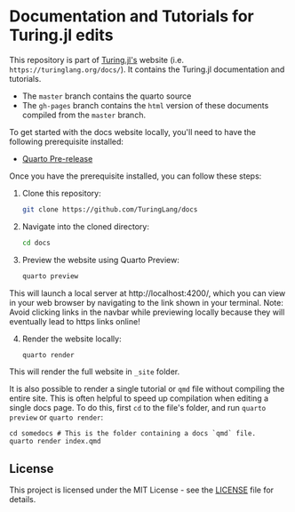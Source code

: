 # Documentation and Tutorials for Turing.jl edits

This repository is part of [Turing.jl's](https://turinglang.org/) website (i.e. `https://turinglang.org/docs/`). It contains the Turing.jl documentation and tutorials. 

- The `master` branch contains the quarto source 
- The `gh-pages` branch contains the `html` version of these documents compiled from the `master` branch.

To get started with the docs website locally, you'll need to have the following prerequisite installed:

- [Quarto Pre-release](https://quarto.org/docs/download/)

Once you have the prerequisite installed, you can follow these steps:

1. Clone this repository:

    ```bash
    git clone https://github.com/TuringLang/docs
    ```

2. Navigate into the cloned directory:

    ```bash
    cd docs
    ```

3. Preview the website using Quarto Preview:

    ```bash
    quarto preview
    ```
This will launch a local server at http://localhost:4200/, which you can view in your web browser by navigating to the link shown in your terminal.
Note: Avoid clicking links in the navbar while previewing locally because they will eventually lead to https links online!

4. Render the website locally:

    ```bash
    quarto render
    ```
This will render the full website in `_site` folder.

It is also possible to render a single tutorial or `qmd` file without compiling the entire site. This is often helpful to speed up compilation when editing a single docs page. To do this, first `cd` to the file's folder, and run `quarto preview` or `quarto render`: 

```
cd somedocs # This is the folder containing a docs `qmd` file. 
quarto render index.qmd
```

## License

This project is licensed under the MIT License - see the [LICENSE](LICENSE) file for details.
